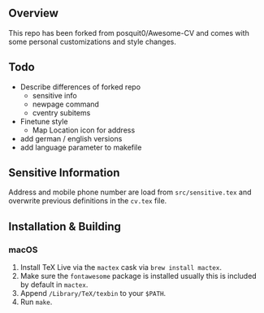 ## Overview
This repo has been forked from posquit0/Awesome-CV and comes with some personal customizations and style changes. 

## Todo
- Describe differences of forked repo
  - sensitive info
  - newpage command
  - cventry subitems
- Finetune style
  - Map Location icon for address
- add german / english versions
- add language parameter to makefile

## Sensitive Information
Address and mobile phone number are load from `src/sensitive.tex` and overwrite previous definitions in the `cv.tex` file.

## Installation & Building

### macOS
1. Install TeX Live via the `mactex` cask via `brew install mactex`.
2. Make sure the `fontawesome` package is installed usually this is included by default in `mactex`.
3. Append `/Library/TeX/texbin` to your `$PATH`.
3. Run `make`.

